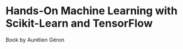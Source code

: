 Hands-On Machine Learning with Scikit-Learn and TensorFlow
===================================
Book by Aurélien Géron

